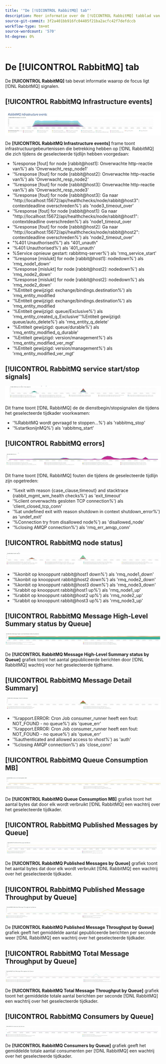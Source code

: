 ```yaml
---
title: '"De [!UICONTROL RabbitMQ] tab"'
description: Meer informatie over de [!UICONTROL RabbitMQ] tabblad van [!DNL Observation for Adobe Commerce].
source-git-commit: 3f2a401bb916fc04405f21ba2acfc42f7defdccb
workflow-type: tm+mt
source-wordcount: '570'
ht-degree: 0%

---
```


# De [!UICONTROL RabbitMQ] tab

De **[!UICONTROL RabbitMQ]** tab bevat informatie waarop de focus ligt [!DNL RabbitMQ] signalen.

## [!UICONTROL RabbitMQ Infrastructure events]

![RabbitMQ Infrastructure-gebeurtenissen](../../assets/tools/observation-for-adobe-commerce/rabbitmq-tab-1.jpeg)

De **[!UICONTROL RabbitMQ Infrastructure events]** frame toont infrastructuurgebeurtenissen die betrekking hebben op [!DNL RabbitMQ] die zich tijdens de geselecteerde tijdlijn hebben voorgedaan:

* %response [fout] for node [rabbit@host1]: Onverwachte http-reactie van%&#39;) als &#39;Onverwacht_resp_node1&#39;
* &#39;%response [fout] for node [rabbit@host2]: Onverwachte http-reactie van%&#39;) als &#39;Onverwacht_resp_node2&#39;
* &#39;%response [fout] for node [rabbit@host3]: Onverwachte http-reactie van%&#39;) als &#39;Onverwacht_resp_node3&#39;
* &#39;%response [fout] for node [rabbit@host3]: Ga naar &quot;http://localhost:15672/api/healthchecks/node/rabbit@host3&quot;: contextdeadline overschreden%&#39;) als &#39;node3_timeout_over&#39;
* &#39;%response [fout] for node [rabbit@host1]: Ga naar &quot;http://localhost:15672/api/healthchecks/node/rabbit@host1&quot;: contextdeadline overschreden%&#39;) als &#39;node1_timeout_over
* &#39;%response [fout] for node [rabbit@host2]: Ga naar &quot;http://localhost:15672/api/healthchecks/node/rabbit@host2&quot;: contextdeadline overschreden%&#39;) als &#39;node2_timeout_over&#39;
* &quot;%401 Unauthorised%&quot;) als &quot;401_unauth&quot;
* &#39;%401 Unauthorised%&#39;) als &#39;401_unauth&#39;
* %Service opnieuw gestart: rabbitmq-server%&#39;) als &#39;rmq_service_start&#39;
* &#39;%response [mislukt] for node [rabbit@host1]: nodedown%&#39;) als &#39;rmq_node1_down&#39;
* &#39;%response [mislukt] for node [rabbit@host2]: nodedown%&#39;) als &#39;rmq_node2_down&#39;
* &#39;%response [mislukt] for node [rabbit@host2]: nodedown%&#39;) als &#39;rmq_node2_down&#39;
* &#39;%Entiteit gewijzigd: exchange/bindings.destination%&#39;) als &#39;rmq_entity_modified
* &#39;%Entiteit gewijzigd: exchange/bindings.destination%&#39;) als &#39;rmq_entity_modified
* &#39;%Entiteit gewijzigd: queue/Exclusive%&#39;) als &#39;rmq_entity_created_q_Exclusive&#39;&#39;%Entiteit gewijzigd: queue/auto_delete%&#39;) als &#39;rmq_entity_q_delete&#39;
* &#39;%Entiteit gewijzigd: queue/durable%&#39;) als &#39;rmq_entity_modified_q_durable&#39;
* &#39;%Entiteit gewijzigd: version/management%&#39;) als &#39;rmq_entity_modified_ver_mgt&#39;
* &#39;%Entiteit gewijzigd: version/management%&#39;) als &#39;rmq_entity_modified_ver_mgt&#39;

## [!UICONTROL RabbitMQ service start/stop signals]

![Start/stop-signalen van de RabbitMQ-service](../../assets/tools/observation-for-adobe-commerce/rabbitmq-tab-2.jpeg)

Dit frame toont [!DNL RabbitMQ] de de dienstbegin/stopsignalen die tijdens het geselecteerde tijdkader voorkwamen:

* &#39;%RabbitMQ wordt gevraagd te stoppen...%&#39;) als &#39;rabbitmq_stop&#39;
* &#39;%startkonijnMQ%&#39;) als &#39;rabbitmq_start&#39;

## [!UICONTROL RabbitMQ errors]

![RabbitMQ-fouten](../../assets/tools/observation-for-adobe-commerce/rabbitmq-tab-3.jpeg)

Dit frame toont [!DNL RabbitMQ] fouten die tijdens de geselecteerde tijdlijn zijn opgetreden:

* &#39;%exit with reason {case_clause,timeout} and stacktrace {rabbit_mgmt_wm_health checks%&#39;} as &#39;exit_timeout&#39;
* &#39;%client onverwachts gesloten TCP connection%&#39;) als &#39;client_closed_tcp_conn&#39;
* &#39;%at undefined exit with reason shutdown in context shutdown_error%&#39;) as &#39;undef_exit&#39;
* &#39;%Connection try from disallowed node%&#39;) as &#39;disallowed_node&#39;
* &#39;%closing AMQP connection%&#39;) als &#39;rmq_err_amqp_conn&#39;

## [!UICONTROL RabbitMQ node status]

![Status van RabbitMQ-knooppunt](../../assets/tools/observation-for-adobe-commerce/rabbitmq-tab-4.jpeg)

* &#39;%konbit op knooppunt rabbit@host1 down%&#39;) als &#39;rmq_node1_down&#39;
* &#39;%konbit op knooppunt rabbit@host2 down%&#39;) als &#39;rmq_node2_down&#39;
* &#39;%konbit op knooppunt rabbit@host3 down%&#39;) als &#39;rmq_node3_down&#39;
* &#39;%rabbit op knooppunt rabbit@host1 up%&#39;) als &#39;rmq_node1_up&#39;
* &#39;%rabbit op knooppunt rabbit@host2 up%&#39;) als &#39;rmq_node2_up&#39;
* &#39;%rabbit op knooppunt rabbit@host3 up%&#39;) als &#39;rmq_node3_up&#39;

## [!UICONTROL RabbitMQ Message High-Level Summary status by Queue]

![De status van de Samenvatting van het Bericht op hoog niveau van RabbitMQ door Rij](../../assets/tools/observation-for-adobe-commerce/rabbitmq-tab-5.jpeg)

De **[!UICONTROL RabbitMQ Message High-Level Summary status by Queue]** grafiek toont het aantal gepubliceerde berichten door [!DNL RabbitMQ] wachtrij voor het geselecteerde tijdframe.

## [!UICONTROL RabbitMQ Message Detail Summary]

![Overzicht van MQ-berichtgegevens voor konijn](../../assets/tools/observation-for-adobe-commerce/rabbitmq-tab-6.jpeg)

* &#39;%rapport.ERROR: Cron Job consumer_runner heeft een fout: NOT_FOUND - no queue%&#39;) als &#39;queue_err&#39;
* &#39;%rapport.ERROR: Cron Job consumer_runner heeft een fout: NOT_FOUND - no queue%&#39;) als &#39;queue_err&#39;
* &#39;%authenticated and allowed access to vhost%&#39;) as &#39;auth&#39;
* &#39;%closing AMQP connection%&#39;) als &#39;close_conn&#39;

## [!UICONTROL RabbitMQ Queue Consumption MB]

![RabbitMQ Queue Consumption MB](../../assets/tools/observation-for-adobe-commerce/rabbitmq-tab-7.jpeg)

De **[!UICONTROL RabbitMQ Queue Consumption MB]** grafiek toont het aantal bytes dat door elk wordt verbruikt [!DNL RabbitMQ] een wachtrij over het geselecteerde tijdkader.

## [!UICONTROL RabbitMQ Published Messages by Queue]

![Gepubliceerde Berichten van RabbitMQ door Rij](../../assets/tools/observation-for-adobe-commerce/rabbitmq-tab-8.jpeg)

De **[!UICONTROL RabbitMQ Published Messages by Queue]** grafiek toont het aantal bytes dat door elk wordt verbruikt [!DNL RabbitMQ] een wachtrij over het geselecteerde tijdkader.

## [!UICONTROL RabbitMQ Published Message Throughput by Queue]

![Door Wachtrij gepubliceerde berichtendoorvoer van RabbitMQ](../../assets/tools/observation-for-adobe-commerce/rabbitmq-tab-9.jpeg)

De **[!UICONTROL RabbitMQ Published Message Throughput by Queue]** grafiek geeft het gemiddelde aantal gepubliceerde berichten per seconde weer [!DNL RabbitMQ] een wachtrij over het geselecteerde tijdkader.

## [!UICONTROL RabbitMQ Total Message Throughput by Queue]

![De Totale Doorvoer van het Bericht van RabbitMQ door Rij](../../assets/tools/observation-for-adobe-commerce/rabbitmq-tab-10.jpeg)

De **[!UICONTROL RabbitMQ Total Message Throughput by Queue]** grafiek toont het gemiddelde totale aantal berichten per seconde [!DNL RabbitMQ] een wachtrij over het geselecteerde tijdkader.

## [!UICONTROL RabbitMQ Consumers by Queue]

![RabbitMQ Consumenten per wachtrij](../../assets/tools/observation-for-adobe-commerce/rabbitmq-tab-11.jpeg)

De **[!UICONTROL RabbitMQ Consumers by Queue]** grafiek geeft het gemiddelde totale aantal consumenten per [!DNL RabbitMQ] een wachtrij over het geselecteerde tijdkader.
